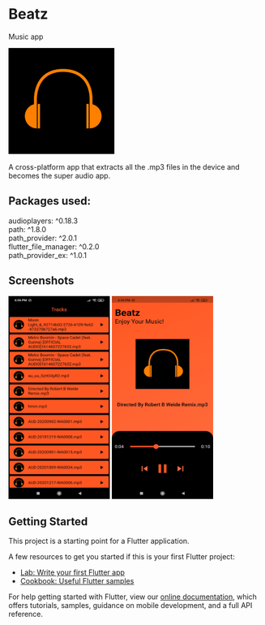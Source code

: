 # Beatz
Music app  

<img src="ReadMe/headphone.png">  


  
A cross-platform app that extracts all the .mp3 files in the device and becomes the super audio app.

## Packages used:
audioplayers: ^0.18.3  
path: ^1.8.0  
path_provider: ^2.0.1  
flutter_file_manager: ^0.2.0  
path_provider_ex: ^1.0.1

## Screenshots
<img src="ReadMe/Screenshot_2021-04-15-18-56-32-029_com.beatz_2.jpg" width=200 height=400>      <img src="ReadMe/Screenshot_2021-04-15-18-56-40-916_com.beatz_2.jpg" width=200 height=400>


## Getting Started

This project is a starting point for a Flutter application.

A few resources to get you started if this is your first Flutter project:

- [Lab: Write your first Flutter app](https://flutter.dev/docs/get-started/codelab)
- [Cookbook: Useful Flutter samples](https://flutter.dev/docs/cookbook)

For help getting started with Flutter, view our
[online documentation](https://flutter.dev/docs), which offers tutorials,
samples, guidance on mobile development, and a full API reference.
